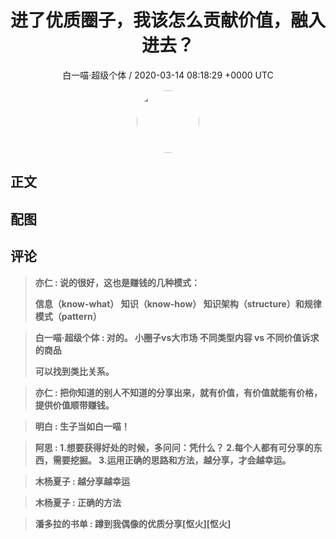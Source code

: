 <h1 align="center">进了优质圈子，我该怎么贡献价值，融入进去？</h1>
<p align="center">
    <a>白一喵·超级个体 / 2020-03-14 08:18:29 &#43;0000 UTC</a>
</p>

<div align="center">
    <img src="https://images.zsxq.com/FrhfOUekGDKoZb1ahsi1SyZ_2Sb6?e=1590940799&amp;token=kIxbL07-8jAj8w1n4s9zv64FuZZNEATmlU_Vm6zD:C7sBILrdfJQd5kG85JKTUn_sj2o=" width="100" height="100" style="border:1px solid;border-radius:50%; color:#ffffff"/>
</div>

## 正文

<div>

</div>

## 配图
<div class="image" align="center">

</div>

## 评论

<div align="left">
<div>

<blockquote >
<span> <strong>亦仁 : 说的很好，这也是赚钱的几种模式：

信息（know-what）
知识（know-how）
知识架构（structure）和规律模式（pattern） </strong></span>
</blockquote>

<blockquote >
<span> <strong>白一喵·超级个体 : 对的。
小圈子vs大市场
不同类型内容 vs 不同价值诉求的商品

可以找到类比关系。 </strong></span>
</blockquote>

<blockquote >
<span> <strong>亦仁 : 把你知道的别人不知道的分享出来，就有价值，有价值就能有价格，提供价值顺带赚钱。 </strong></span>
</blockquote>

<blockquote >
<span> <strong>明白 : 生子当如白一喵！ </strong></span>
</blockquote>

<blockquote >
<span> <strong>阿思 : 1.想要获得好处的时候，多问问：凭什么？
2.每个人都有可分享的东西，需要挖掘。
3.运用正确的思路和方法，越分享，才会越幸运。 </strong></span>
</blockquote>

<blockquote >
<span> <strong>木杨夏子 : 越分享越幸运 </strong></span>
</blockquote>

<blockquote >
<span> <strong>木杨夏子 : 正确的方法 </strong></span>
</blockquote>

<blockquote >
<span> <strong>潘多拉的书单 : 蹲到我偶像的优质分享[怄火][怄火] </strong></span>
</blockquote>

</div>
</div>